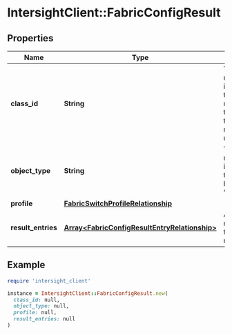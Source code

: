 # IntersightClient::FabricConfigResult

## Properties

| Name | Type | Description | Notes |
| ---- | ---- | ----------- | ----- |
| **class_id** | **String** | The fully-qualified name of the instantiated, concrete type. This property is used as a discriminator to identify the type of the payload when marshaling and unmarshaling data. | [default to &#39;fabric.ConfigResult&#39;] |
| **object_type** | **String** | The fully-qualified name of the instantiated, concrete type. The value should be the same as the &#39;ClassId&#39; property. | [default to &#39;fabric.ConfigResult&#39;] |
| **profile** | [**FabricSwitchProfileRelationship**](FabricSwitchProfileRelationship.md) |  | [optional] |
| **result_entries** | [**Array&lt;FabricConfigResultEntryRelationship&gt;**](FabricConfigResultEntryRelationship.md) | An array of relationships to fabricConfigResultEntry resources. | [optional] |

## Example

```ruby
require 'intersight_client'

instance = IntersightClient::FabricConfigResult.new(
  class_id: null,
  object_type: null,
  profile: null,
  result_entries: null
)
```

